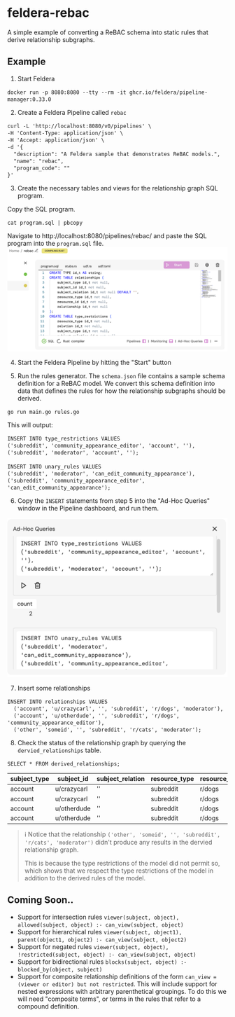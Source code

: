 # feldera-rebac
A simple example of converting a ReBAC schema into static rules that derive relationship subgraphs.

## Example
1. Start Feldera
```
docker run -p 8080:8080 --tty --rm -it ghcr.io/feldera/pipeline-manager:0.33.0
```

2. Create a Feldera Pipeline called `rebac`
```
curl -L 'http://localhost:8080/v0/pipelines' \
-H 'Content-Type: application/json' \
-H 'Accept: application/json' \
-d '{
  "description": "A Feldera sample that demonstrates ReBAC models.",
  "name": "rebac",
  "program_code": ""
}'
```


3. Create the necessary tables and views for the relationship graph SQL program.

Copy the SQL program.
```
cat program.sql | pbcopy
```

Navigate to http://localhost:8080/pipelines/rebac/ and paste the SQL program into the `program.sql` file.
![](./docs/program-sql-screenshot.png)

4. Start the Feldera Pipeline by hitting the "Start" button

5. Run the rules generator.
The `schema.json` file contains a sample schema definition for a ReBAC model. We convert this schema definition into data that defines the rules for how the relationship subgraphs should be derived.

```
go run main.go rules.go
```

This will output:

```
INSERT INTO type_restrictions VALUES
('subreddit', 'community_appearance_editor', 'account', ''),
('subreddit', 'moderator', 'account', '');

INSERT INTO unary_rules VALUES
('subreddit', 'moderator', 'can_edit_community_appearance'),
('subreddit', 'community_appearance_editor', 'can_edit_community_appearance');
```

6. Copy the `INSERT` statements from step 5 into the "Ad-Hoc Queries" window in the Pipeline dashboard, and run them.

![](./docs/adhoc-queries-screenshot.png)

7. Insert some relationships
```
INSERT INTO relationships VALUES
  ('account', 'u/crazycarl', '', 'subreddit', 'r/dogs', 'moderator'),
  ('account', 'u/otherdude', '', 'subreddit', 'r/dogs', 'community_appearance_editor'),
  ('other', 'someid', '', 'subreddit', 'r/cats', 'moderator');
```

8. Check the status of the relationship graph by querying the `dervied_relationships` table.
```
SELECT * FROM derived_relationships;
```

| subject_type | subject_id  | subject_relation | resource_type | resource_id | relationship                  |
|--------------|-------------|------------------|---------------|-------------|-------------------------------|
| account      | u/crazycarl | ''               | subreddit     | r/dogs      | moderator                     |
| account      | u/crazycarl | ''               | subreddit     | r/dogs      | can_edit_community_appearance |
| account      | u/otherdude | ''               | subreddit     | r/dogs      | community_appearance_editor   |
| account      | u/otherdude | ''               | subreddit     | r/dogs      | can_edit_community_appearance |

> ℹ️ Notice that the relationship `('other', 'someid', '', 'subreddit', 'r/cats', 'moderator')` didn't produce any results in the dervied relationship graph.
>
> This is because the type restrictions of the model did not permit so, which shows that we respect the type restrictions of the model in addition to the derived rules of the model.

## Coming Soon..
* Support for intersection rules `viewer(subject, object), allowed(subject, object) :- can_view(subject, object)`
* Support for hierarchical rules `viewer(subject, object1), parent(object1, object2) :- can_view(subject, object2)`
* Support for negated rules `viewer(subject, object), !restricted(subject, object) :- can_view(subject, object)`
* Support for bidirectional rules `blocks(subject, object) :- blocked_by(object, subject)`
* Support for composite relationship definitions of the form `can_view = (viewer or editor) but not restricted`. This will include  support for nested expressions with arbitrary parenthetical groupings. To do this we will need "composite terms", or terms in the rules that refer to a compound definition.